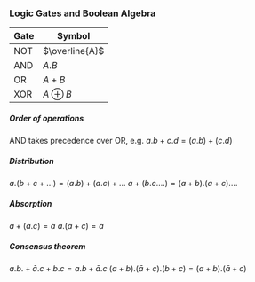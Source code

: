 ### Logic Gates and Boolean Algebra

| Gate | Symbol         |
| ---- | -------------- |
| NOT  | $\overline{A}$ |
| AND  | $A.B$          |
| OR   | $A+B$          |
| XOR  | $A\oplus B$    |
##### Order of operations
AND takes precedence over OR, e.g.
$a.b+c.d = (a.b)+(c.d)$

##### Distribution
$a.(b+c+\dots)=(a.b)+(a.c)+\dots$
$a+(b.c. \dots)=(a+b).(a+c). \dots$
##### Absorption
$a+(a.c)=a$
$a.(a+c)=a$

##### Consensus theorem
$a.b. +\bar{a}.c + b.c =a.b +\bar{a}.c$
$(a+b).(\bar{a}+c).(b+c)=(a+b).(\bar{a}+c)$
